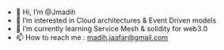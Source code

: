 - 👋 Hi, I’m @Jmadih
- 👀 I’m interested in Cloud architectures & Event Driven models
- 🌱 I’m currently learning Service Mesh & solidity for web3.0 
- 📫 How to reach me : madih.jaafar@gmail.com

<!---
Jmadih/Jmadih is a ✨ special ✨ repository because its `README.md` (this file) appears on your GitHub profile.
You can click the Preview link to take a look at your changes.
--->
